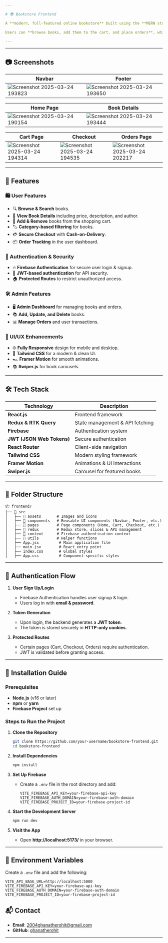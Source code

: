 ```yaml
---

# 📚 Bookstore Frontend  

A **modern, full-featured online bookstore** built using the **MERN stack**. This repository contains the **frontend**, developed with **React.js, Redux, Tailwind CSS, Firebase Authentication, and JWT** for secure user authentication.

Users can **browse books, add them to the cart, and place orders**, while **admins** can **manage inventory and orders**.

---
```

---

## 📷 Screenshots  

| Navbar | Footer |
|---------|--------|
| ![Screenshot 2025-03-24 193823](https://github.com/user-attachments/assets/05afa8e8-25da-4b54-b9df-d9e75df3bf39) | ![Screenshot 2025-03-24 193650](https://github.com/user-attachments/assets/642c09f0-980f-48c3-b4b6-745c5a46dfcb) | 

| Home Page | Book Details |  
|-----------|-------------|
| ![Screenshot 2025-03-24 190154](https://github.com/user-attachments/assets/fa157a1a-8803-4aef-93f2-099b41525c0e) | ![Screenshot 2025-03-24 193444](https://github.com/user-attachments/assets/4d55e1b4-50aa-4e80-b045-1e1a5debeb42) |  

| Cart Page | Checkout | Orders Page | 
|-----------|-------------|----------|
| ![Screenshot 2025-03-24 194314](https://github.com/user-attachments/assets/5e9d55c2-cdeb-40f2-8260-5182e4334b38) | ![Screenshot 2025-03-24 194535](https://github.com/user-attachments/assets/9025dafd-faf2-4c34-890e-8a50cef63229) | ![Screenshot 2025-03-24 202217](https://github.com/user-attachments/assets/cd461734-e41f-4aba-9b39-0e5438f52fa0) |

---
## 🚀 Features  

### 🛍️ User Features  
- 🔍 **Browse & Search** books.  
- 📖 **View Book Details** including price, description, and author.  
- 🛒 **Add & Remove** books from the shopping cart.  
- 🏷️ **Category-based filtering** for books.  
- 💳 **Secure Checkout** with **Cash-on-Delivery**.  
- 📦 **Order Tracking** in the user dashboard.  

### 🔐 Authentication & Security  
- 🔥 **Firebase Authentication** for secure user login & signup.  
- 🔑 **JWT-based authentication** for API security.  
- 🏠 **Protected Routes** to restrict unauthorized access.  

### 🛠️ Admin Features  
- 🖥️ **Admin Dashboard** for managing books and orders.  
- 📚 **Add, Update, and Delete** books.  
- 📊 **Manage Orders** and user transactions.  

### 🎨 UI/UX Enhancements  
- 🌐 **Fully Responsive** design for mobile and desktop.  
- 🎨 **Tailwind CSS** for a modern & clean UI.  
- 🏎️ **Framer Motion** for smooth animations.  
- 📚 **Swiper.js** for book carousels.  

---

## 🛠️ Tech Stack  

| Technology      | Description                      |  
|----------------|----------------------------------|  
| **React.js**   | Frontend framework              |  
| **Redux & RTK Query** | State management & API fetching |  
| **Firebase**   | Authentication system           |  
| **JWT (JSON Web Tokens)** | Secure authentication |  
| **React Router** | Client-side navigation        |  
| **Tailwind CSS** | Modern styling framework      |  
| **Framer Motion** | Animations & UI interactions |  
| **Swiper.js**  | Carousel for featured books    |  

---

## 📂 Folder Structure  

```
📦 frontend/  
├── 📁 src  
│   ├── 📁 assets       # Images and icons  
│   ├── 📁 components   # Reusable UI components (Navbar, Footer, etc.)  
│   ├── 📁 pages        # Page components (Home, Cart, Checkout, etc.)  
│   ├── 📁 redux        # Redux store, slices & API management  
│   ├── 📁 context      # Firebase authentication context  
│   ├── 📁 utils        # Helper functions  
│   ├── App.jsx         # Main application file  
│   ├── main.jsx        # React entry point  
│   ├── index.css       # Global styles  
│   ├── App.css         # Component-specific styles  
```

---

## 🔐 Authentication Flow  

1. **User Sign Up/Login**  
   - Firebase Authentication handles user signup & login.  
   - Users log in with **email & password**.  

2. **Token Generation**  
   - Upon login, the backend generates a **JWT token**.  
   - The token is stored securely in **HTTP-only cookies**.  

3. **Protected Routes**  
   - Certain pages (Cart, Checkout, Orders) require authentication.  
   - JWT is validated before granting access.  

---

## 🚀 Installation Guide  

### Prerequisites  
- **Node.js** (v16 or later)  
- **npm** or **yarn**  
- **Firebase Project** set up  

### Steps to Run the Project  

1. **Clone the Repository**  
   ```sh  
   git clone https://github.com/your-username/bookstore-frontend.git  
   cd bookstore-frontend  
   ```

2. **Install Dependencies**  
   ```sh  
   npm install  
   ```

3. **Set Up Firebase**  
   - Create a `.env` file in the root directory and add:  
     ```env  
     VITE_FIREBASE_API_KEY=your-firebase-api-key  
     VITE_FIREBASE_AUTH_DOMAIN=your-firebase-auth-domain  
     VITE_FIREBASE_PROJECT_ID=your-firebase-project-id  
     ```

4. **Start the Development Server**  
   ```sh  
   npm run dev  
   ```

5. **Visit the App**  
   - Open **http://localhost:5173/** in your browser.  

---

## 🔧 Environment Variables  

Create a `.env` file and add the following:  

```env  
VITE_API_BASE_URL=http://localhost:5000  
VITE_FIREBASE_API_KEY=your-firebase-api-key  
VITE_FIREBASE_AUTH_DOMAIN=your-firebase-auth-domain  
VITE_FIREBASE_PROJECT_ID=your-firebase-project-id  
```


## 📬 Contact  

- **Email**: 2004ghanatherohit@gmail.com  
- **GitHub**: [ghanatherohit](https://github.com/your-username)  

---
#
